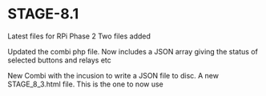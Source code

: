# STAGE-8.1

Latest files for RPi Phase 2
Two files added

Updated the combi php file. Now includes a JSON array giving the status of selected buttons and relays etc

New Combi with the incusion to write a JSON file to disc.
A new STAGE_8_3.html file. This is the one to now use
